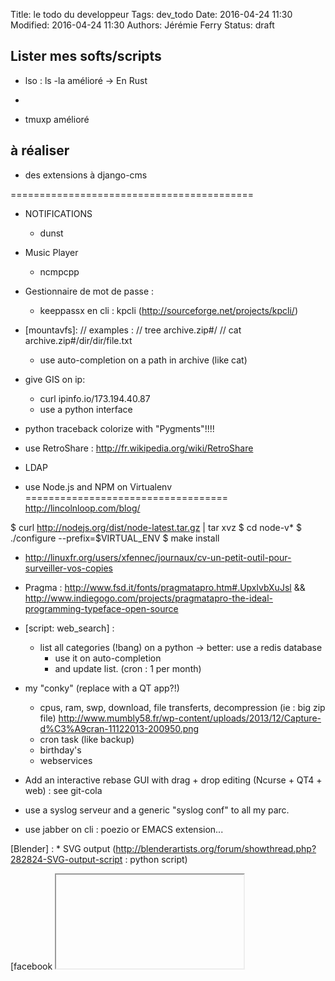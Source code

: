 Title: le todo du developpeur
Tags: dev_todo
Date: 2016-04-24 11:30
Modified: 2016-04-24 11:30
Authors: Jérémie Ferry
Status: draft

## Lister mes softs/scripts

* lso : ls -la amélioré -> En Rust
*

* tmuxp amélioré

## à réaliser

* des extensions à django-cms

==========================================


* NOTIFICATIONS
	* dunst

* Music Player
	* ncmpcpp

* Gestionnaire de mot de passe :
    * keeppassx en cli : kpcli (http://sourceforge.net/projects/kpcli/)

* [mountavfs]:
    // examples :
    // tree archive.zip#/
    // cat archive.zip#/dir/dir/file.txt
    * use auto-completion on a path in archive (like cat)

* give GIS on ip:
    * curl ipinfo.io/173.194.40.87
    * use a python interface

* python traceback colorize with "Pygments"!!!!

* use RetroShare : http://fr.wikipedia.org/wiki/RetroShare

* LDAP

* use Node.js and NPM on Virtualenv
===================================
http://lincolnloop.com/blog/

$ curl http://nodejs.org/dist/node-latest.tar.gz | tar xvz
$ cd node-v*
$ ./configure --prefix=$VIRTUAL_ENV
$ make install


* http://linuxfr.org/users/xfennec/journaux/cv-un-petit-outil-pour-surveiller-vos-copies

* Pragma : http://www.fsd.it/fonts/pragmatapro.htm#.UpxlvbXuJsl && http://www.indiegogo.com/projects/pragmatapro-the-ideal-programming-typeface-open-source

* [script: web_search] :
    * list all categories (!bang) on a python -> better: use a redis database
        * use it on auto-completion
        * and update list. (cron : 1 per month)

* my "conky" (replace with a QT app?!)
    * cpus, ram, swp, download, file transferts, decompression (ie : big zip file)
	http://www.mumbly58.fr/wp-content/uploads/2013/12/Capture-d%C3%A9cran-11122013-200950.png
    * cron task (like backup)
    * birthday's
    * webservices

* Add an interactive rebase GUI with drag + drop editing (Ncurse + QT4 + web) : see git-cola

* use a syslog serveur and a generic "syslog conf" to all my parc.

* use jabber on cli : poezio or EMACS extension...

[Blender] :
    * SVG output (http://blenderartists.org/forum/showthread.php?282824-SVG-output-script : python script)

[facebook <iframe>] : http://monprojetpourdieu.com/

[Give] :
    * without argument, list all my yaml files + auto-completion on list
    * use python file instead of yaml? or BDD like Redis?
    * "give crawl" : search a new file.
    * git commit on "coffre_open" use a git hook than launch "give crawl"...

[weboob] : using table like my postgresql conf
[commande "lso"] : using table like my postgresql conf

[Fabric] :
    * deploy file :
        * init timezone : http://sametmax.com/changer-la-timezone-sous-ubuntu-server-en-ligne-de-commande/
    * use a cron script on my server to :
        * update minor lib version on all projects
        * save old requirements.txt on my server + on the project
        (example : requirements/requirements_2013-23-11 ($ date +%d-%m-%y) or in a compression file : xz (LZMA2 with) or 	 LZMA)
    * give an API to chow changes.
    * Cron on my Desktop my server changes.
    * give a list of outdated packages on my projects (can be a good choice to basculate on a greater version)

[Django] : middleware for Pyscss : no using on production...

[virtualenv] launch a tmux :
http://lincolnloop.com/blog/tmux-stay-focused/
    * 1 window + 2 panels : ./manage.py + livereload
    * 1 window : ssh connection
    * 1 window : mc connection

[livereload] :
    * save diff when i edit on chrome...
    * colorized
    * change apparence of date...

[Backup]:
    * using "Brebis"

* use git-flow + zsh completion (http://superuser.com/questions/623831/how-to-get-git-flow-completions-for-zsh-working)
* use git-extras = https://github.com/visionmedia/git-extras

